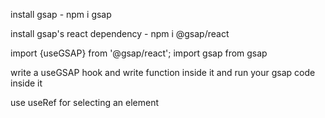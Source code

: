install gsap 
    - npm i gsap

install gsap's react dependency
    - npm i @gsap/react

import {useGSAP} from '@gsap/react';
import gsap from gsap

write a useGSAP hook and write function inside it and run your gsap code inside it

use useRef for selecting an element